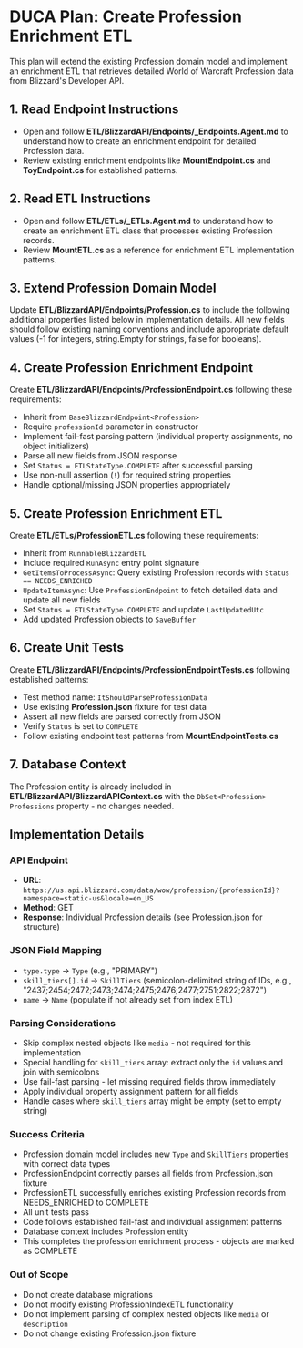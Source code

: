 # DUCA Plan: Create Profession Enrichment ETL
This plan will extend the existing Profession domain model and implement an enrichment ETL that retrieves detailed World of Warcraft Profession data from Blizzard's Developer API.

## 1. Read Endpoint Instructions
- Open and follow **ETL/BlizzardAPI/Endpoints/_Endpoints.Agent.md** to understand how to create an enrichment endpoint for detailed Profession data.
- Review existing enrichment endpoints like **MountEndpoint.cs** and **ToyEndpoint.cs** for established patterns.

## 2. Read ETL Instructions
- Open and follow **ETL/ETLs/_ETLs.Agent.md** to understand how to create an enrichment ETL class that processes existing Profession records.
- Review **MountETL.cs** as a reference for enrichment ETL implementation patterns.

## 3. Extend Profession Domain Model
Update **ETL/BlizzardAPI/Endpoints/Profession.cs** to include the following additional properties listed below in implementation details.
All new fields should follow existing naming conventions and include appropriate default values (-1 for integers, string.Empty for strings, false for booleans).

## 4. Create Profession Enrichment Endpoint
Create **ETL/BlizzardAPI/Endpoints/ProfessionEndpoint.cs** following these requirements:
- Inherit from `BaseBlizzardEndpoint<Profession>`
- Require `professionId` parameter in constructor
- Implement fail-fast parsing pattern (individual property assignments, no object initializers)
- Parse all new fields from JSON response
- Set `Status = ETLStateType.COMPLETE` after successful parsing
- Use non-null assertion (`!`) for required string properties
- Handle optional/missing JSON properties appropriately

## 5. Create Profession Enrichment ETL
Create **ETL/ETLs/ProfessionETL.cs** following these requirements:
- Inherit from `RunnableBlizzardETL`
- Include required `RunAsync` entry point signature
- `GetItemsToProcessAsync`: Query existing Profession records with `Status == NEEDS_ENRICHED`
- `UpdateItemAsync`: Use `ProfessionEndpoint` to fetch detailed data and update all new fields
- Set `Status = ETLStateType.COMPLETE` and update `LastUpdatedUtc`
- Add updated Profession objects to `SaveBuffer`

## 6. Create Unit Tests
Create **ETL/BlizzardAPI/Endpoints/ProfessionEndpointTests.cs** following established patterns:
- Test method name: `ItShouldParseProfessionData`
- Use existing **Profession.json** fixture for test data
- Assert all new fields are parsed correctly from JSON
- Verify `Status` is set to `COMPLETE`
- Follow existing endpoint test patterns from **MountEndpointTests.cs**

## 7. Database Context
The Profession entity is already included in **ETL/BlizzardAPI/BlizzardAPIContext.cs** with the `DbSet<Profession> Professions` property - no changes needed.

## Implementation Details

### API Endpoint
- **URL**: `https://us.api.blizzard.com/data/wow/profession/{professionId}?namespace=static-us&locale=en_US`
- **Method**: GET
- **Response**: Individual Profession details (see Profession.json for structure)

### JSON Field Mapping
- `type.type` → `Type` (e.g., "PRIMARY")
- `skill_tiers[].id` → `SkillTiers` (semicolon-delimited string of IDs, e.g., "2437;2454;2472;2473;2474;2475;2476;2477;2751;2822;2872")
- `name` → `Name` (populate if not already set from index ETL)

### Parsing Considerations
- Skip complex nested objects like `media` - not required for this implementation
- Special handling for `skill_tiers` array: extract only the `id` values and join with semicolons
- Use fail-fast parsing - let missing required fields throw immediately
- Apply individual property assignment pattern for all fields
- Handle cases where `skill_tiers` array might be empty (set to empty string)

### Success Criteria
- Profession domain model includes new `Type` and `SkillTiers` properties with correct data types
- ProfessionEndpoint correctly parses all fields from Profession.json fixture
- ProfessionETL successfully enriches existing Profession records from NEEDS_ENRICHED to COMPLETE
- All unit tests pass
- Code follows established fail-fast and individual assignment patterns
- Database context includes Profession entity
- This completes the profession enrichment process - objects are marked as COMPLETE

### Out of Scope
- Do not create database migrations
- Do not modify existing ProfessionIndexETL functionality
- Do not implement parsing of complex nested objects like `media` or `description`
- Do not change existing Profession.json fixture